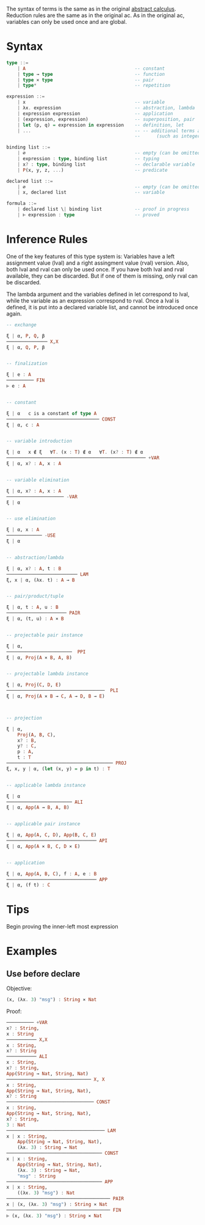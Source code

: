 The syntax of terms is the same as in the original [abstract calculus](https://github.com/MaiaVictor/abstract-calculus).
Reduction rules are the same as in the original ac.
As in the original ac, variables can only be used once and are global.

# Syntax

```haskell
type ::=
    | A                                        -- constant
    | type → type                              -- function
    | type ⨯ type                              -- pair
    | type*                                    -- repetition

expression ::=
    | x                                        -- variable
    | λx. expression                           -- abstraction, lambda
    | expression expression                    -- application
    | (expression, expression)                 -- superposition, pair
    | let (p, q) = expression in expression    -- definition, let
    | ...                                      -- -- additional terms associated with type constants
                                               --      (such as integer literals associated with `Int`)

binding list ::=
    | ∅                                        -- empty (can be omitted)
    | expression : type, binding list          -- typing
    | x? : type, binding list                  -- declarable variable
    | P(x, y, z, ...)                          -- predicate

declared list ::=
    | ∅                                        -- empty (can be omitted)
    | x, declared list                         -- variable

formula ::=
    | declared list \| binding list            -- proof in progress
    | ⊢ expression : type                      -- proved
```

# Inference Rules

One of the key features of this type system is:
Variables have a left assignment value (lval) and a right assingment value (rval) version.
Also, both lval and rval can only be used once. If you have both lval and rval available,
they can be discarded. But if one of them is missing, only rval can be discarded.

The lambda argument and the variables defined in let correspond to lval, while the variable
as an expression correspond to rval. Once a lval is defined, it is put into a declared variable
list, and cannot be introduced once again.

```haskell
-- exchange

ξ | α, P, Q, β
─────────────── X,X
ξ | α, Q, P, β


-- finalization

ξ | e : A
────────── FIN
⊢ e : A


-- constant

ξ | α   c is a constant of type A
────────────────────────────────── CONST
ξ | α, c : A


-- variable introduction

ξ | α   x ∉ ξ   ∀T. (x : T) ∉ α   ∀T. (x? : T) ∉ α
─────────────────────────────────────────────────── +VAR
ξ | α, x? : A, x : A


-- variable elimination

ξ | α, x? : A, x : A
───────────────────── -VAR
ξ | α


-- use elimination

ξ | α, x : A
───────────── -USE
ξ | α


-- abstraction/lambda

ξ | α, x? : A, t : B
────────────────────────── LAM
ξ, x | α, (λx. t) : A → B


-- pair/product/tuple

ξ | α, t : A, u : B
────────────────────── PAIR
ξ | α, (t, u) : A ⨯ B


-- projectable pair instance

ξ | α,
────────────────────────  PPI
ξ | α, Proj(A ⨯ B, A, B)


-- projectable lambda instance

ξ | α, Proj(C, D, E)
────────────────────────────────────  PLI
ξ | α, Proj(A ⨯ B → C, A → D, B → E)



-- projection

ξ | α,
    Proj(A, B, C),
    x? : B,
    y? : C,
    p : A,
    t : T
─────────────────────────────────────── PROJ
ξ, x, y | α, (let (x, y) = p in t) : T


-- applicable lambda instance

ξ | α
──────────────────────── ALI
ξ | α, App(A → B, A, B)


-- applicable pair instance

ξ | α, App(A, C, D), App(B, C, E)
───────────────────────────────── API
ξ | α, App(A ⨯ B, C, D ⨯ E)


-- application

ξ | α, App(A, B, C), f : A, e : B
───────────────────────────────── APP
ξ | α, (f t) : C

```

# Tips
Begin proving the inner-left most expression

# Examples

## Use before declare
Objective:
```haskell
(x, (λx. 3) "msg") : String ⨯ Nat
```

Proof:
```haskell
────────── +VAR
x? : String,
x : String
─────────── X,X
x : String,
x? : String
─────────── ALI
x : String,
x? : String,
App(String → Nat, String, Nat)
─────────────────────────────── X, X
x : String,
App(String → Nat, String, Nat),
x? : String
──────────────────────────────── CONST
x : String,
App(String → Nat, String, Nat),
x? : String,
3 : Nat
──────────────────────────────────── LAM
x | x : String,
    App(String → Nat, String, Nat),
    (λx. 3) : String → Nat
─────────────────────────────────── CONST
x | x : String,
    App(String → Nat, String, Nat),
    (λx. 3) : String → Nat,
    "msg" : String
─────────────────────────────────── APP
x | x : String,
    ((λx. 3) "msg") : Nat
────────────────────────────────────── PAIR
x | (x, (λx. 3) "msg") : String ⨯ Nat
────────────────────────────────────── FIN
⊢ (x, (λx. 3) "msg") : String ⨯ Nat
```
